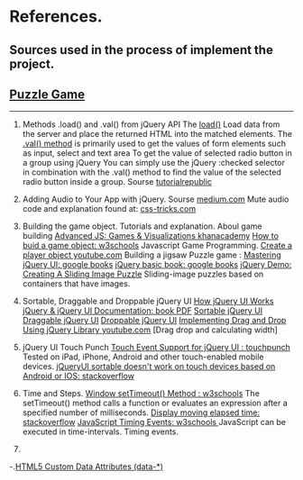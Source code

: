 # References.

## Sources used in the process of implement the project.

## [Puzzle Game](https://annadk.github.io/PuzzleGame/)

***************************
1. Methods .load() and .val() from jQuery API
   The [load()](https://api.jquery.com/load/) Load data from the server and place the returned HTML into the matched elements.
   The [.val() method](https://api.jquery.com/val/#val) is primarily used to get the values of form elements such as input, select and text area
   To get the value of selected radio button in a group using jQuery
   You can simply use the jQuery :checked selector in combination with the .val() method to find the value of the selected radio button inside a group.
   Sourse [tutorialrepublic](https://www.tutorialrepublic.com/faq/how-to-get-the-value-of-selected-radio-button-using-jquery.php)

2. Adding Audio to Your App with jQuery. Sourse [medium.com](https://medium.com/@ericschwartz7/adding-audio-to-your-app-with-jquery-fa96b99dfa97)
   Mute audio code and explanation found at: [css-tricks.com](https://css-tricks.com/forums/topic/mute-unmute-sounds-on-website/)

3. Building the game object.
   Tutorials and explanation.
   Aboul game building [Advanced JS: Games & Visualizations khanacademy](https://www.khanacademy.org/computing/computer-programming/programming-games-visualizations)
   [How to buid a game object: w3schools](https://www.w3schools.com/graphics/game_canvas.asp)
   Javascript Game Programming. [Create a player object youtube.com](https://www.youtube.com/watch?v=O6mWO4VTE2M)
   Building a jigsaw Puzzle game :
   [Mastering jQuery UI: google books](https://books.google.nl/books?id=nFjTBgAAQBAJ&pg=PA24&dq=jQuery+puzzle&hl=en&sa=X&ved=0ahUKEwiR6c_4y4jpAhVNLewKHY9mA_kQ6AEIKDAA#v=onepage&q=jQuery%20puzzle&f=false)
   [jQuery basic book: google books](https://books.google.nl/books?id=DYV7AgAAQBAJ&pg=PA47&lpg=PA47&dq=$(+%22%3Cli+class%3D%5C%22new%5C%22%3Enew+list+item%3C/li%3E%22+);&source=bl&ots=PgMR_wxbC0&sig=ACfU3U0plp9UUHnypWnKRzjl4isDb5Extg&hl=en&sa=X&ved=2ahUKEwi30a713PboAhVRzqQKHYMqDWYQ6AEwAHoECAwQKQ#v=onepage&q&f=false)
   [jQuery Demo: Creating A Sliding Image Puzzle](https://www.bennadel.com/blog/1009-jquery-demo-creating-a-sliding-image-puzzle-plug-in.htm)
   Sliding-image puzzles based on containers that have images.

4. Sortable, Draggable and Droppable jQuery UI
   [How jQuery UI Works](https://learn.jquery.com/jquery-ui/how-jquery-ui-works/)
   [jQuery & jQuery UI Documentation: book PDF](https://documentation.help/jQuery-UI/documentation.pdf)
   [Sortable jQuery UI](https://jqueryui.com/sortable/)
   [Draggable jQuery UI](https://jqueryui.com/draggable/)
   [Droppable jQuery UI](https://jqueryui.com/droppable/)
   [Implementing Drag and Drop Using jQuery Library youtube.com](https://www.youtube.com/watch?v=peWrZD0meTs)
   [Drag drop and calculating width]

5. jQuery UI Touch Punch
   [Touch Event Support for jQuery UI : touchpunch](http://touchpunch.furf.com/)
   Tested on iPad, iPhone, Android and other touch-enabled mobile devices.
   [jQueryUI sortable doesn't work on touch devices based on Android or IOS: stackoverflow](https://stackoverflow.com/questions/6745098/jquery-ui-sortable-doesnt-work-on-touch-devices-based-on-android-or-ios)

6. Time and Steps.
   [Window setTimeout() Method : w3schools](https://www.w3schools.com/jsref/met_win_settimeout.asp) 
   The setTimeout() method calls a function or evaluates an expression after a specified number of milliseconds.
   [Display moving elapsed time: stackoverflow](https://stackoverflow.com/questions/3528425/how-to-display-moving-elapsed-time-in-jquery)
   [JavaScript Timing Events: w3schools ](https://www.w3schools.com/js/js_timing.asp)
   JavaScript can be executed in time-intervals. Timing events.

7. 


-.[HTML5 Custom Data Attributes (data-*)](http://html5doctor.com/html5-custom-data-attributes/)